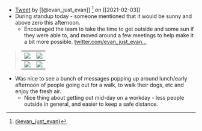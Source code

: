 * [Tweet](https://twitter.com/i/status/1357048916869578754) by [[@evan_just_evan]] [^1] on [[2021-02-03]]
* During standup today - someone mentioned that it would be sunny and above zero this afternoon.
  * Encouraged the team to take the time to get outside and some sun if they were able to, and moved around a few meetings to help make it a bit more possible. [twitter.com/evan_just_evan…](https://twitter.com/evan_just_evan/status/1357043399757561863)
 
> | ![](https://pbs.twimg.com/media/EtUvxILWYAA-nOG?format=jpg&name=small) | ![](https://pbs.twimg.com/media/EtUvxIMXcAAZN6h?format=jpg&name=small) |
> | ----------------------------------------------------------------------- |:---------------------------------------------------------------------- |
> | ![](https://pbs.twimg.com/media/EtUvxIJXcAMnREI?format=jpg&name=small)  | ![](https://pbs.twimg.com/media/EtUvxIIXAAI3alu?format=jpg&name=small) |

* Was nice to see a bunch of messages popping up around lunch/early afternoon of people going out for a walk, to walk their dogs, etc and enjoy the fresh air.
  * Nice thing about getting out mid-day on a workday - less people outside in general, and easier to keep a safe distance.


[^1]: [@evan_just_evan](https://twitter.com/evan_just_evan))